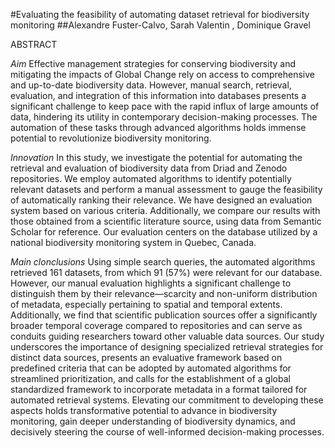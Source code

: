 #Evaluating the feasibility of automating dataset retrieval for biodiversity monitoring
##Alexandre Fuster-Calvo, Sarah Valentin , Dominique Gravel

ABSTRACT

*Aim*
Effective management strategies for conserving biodiversity and mitigating the impacts of Global Change rely on access to comprehensive and up-to-date biodiversity data. However, manual search, retrieval, evaluation, and integration of this information into databases presents a significant challenge to keep pace with the rapid influx of large amounts of data, hindering its utility in contemporary decision-making processes. The automation of these tasks through advanced algorithms holds immense potential to revolutionize biodiversity monitoring.

*Innovation*
In this study, we investigate the potential for automating the retrieval and evaluation of biodiversity data from Driad and Zenodo repositories. We employ automated algorithms to identify potentially relevant datasets and perform a manual assessment to gauge the feasibility of automatically ranking their relevance. We have designed an evaluation system based on various criteria. Additionally, we compare our results with those obtained from a scientific literature source, using data from Semantic Scholar for reference. Our evaluation centers on the database utilized by a national biodiversity monitoring system in Quebec, Canada.

*Main clonclusions*
Using simple search queries, the automated algorithms retrieved 161 datasets, from which 91 (57%) were relevant for our database. However, our manual evaluation highlights a significant challenge to distinguish them by their relevance—scarcity and non-uniform distribution of metadata, especially pertaining to spatial and temporal extents. Additionally, we find that scientific publication sources offer a significantly broader temporal coverage compared to repositories and can serve as conduits guiding researchers toward other valuable data sources. Our study underscores the importance of designing specialized retrieval strategies for distinct data sources, presents an evaluative framework based on predefined criteria that can be adopted by automated algorithms for streamlined prioritization, and calls for the establishment of a global standardized framework to incorporate metadata in a format tailored for automated retrieval systems. Elevating our commitment to developing these aspects holds transformative potential to advance in biodiversity monitoring, gain deeper understanding of biodiversity dynamics, and decisively steering the course of well-informed decision-making processes.
